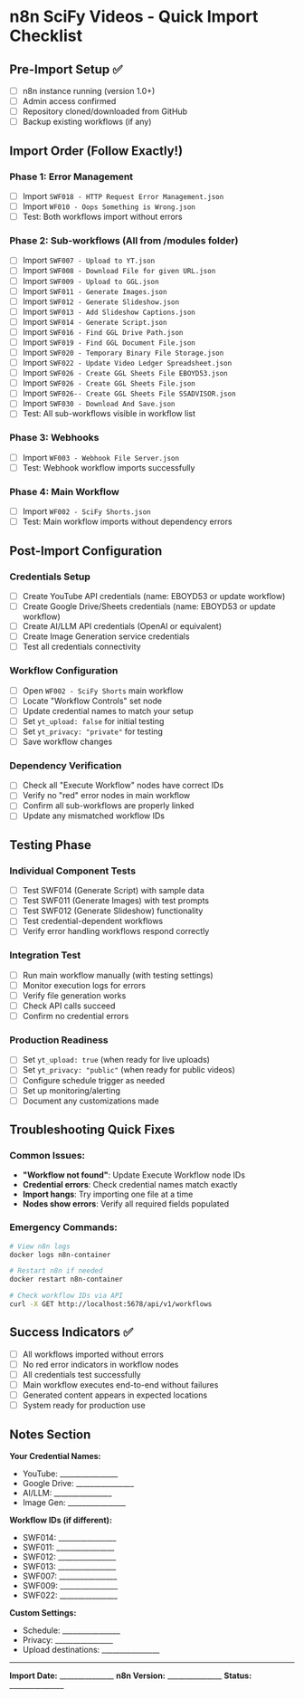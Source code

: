 # n8n SciFy Videos - Quick Import Checklist

## Pre-Import Setup ✅

- [ ] n8n instance running (version 1.0+)
- [ ] Admin access confirmed
- [ ] Repository cloned/downloaded from GitHub
- [ ] Backup existing workflows (if any)

## Import Order (Follow Exactly!)

### Phase 1: Error Management
- [ ] Import `SWF018 - HTTP Request Error Management.json`
- [ ] Import `WF010 - Oops Something is Wrong.json`
- [ ] Test: Both workflows import without errors

### Phase 2: Sub-workflows (All from /modules folder)
- [ ] Import `SWF007 - Upload to YT.json`
- [ ] Import `SWF008 - Download File for given URL.json`
- [ ] Import `SWF009 - Upload to GGL.json`
- [ ] Import `SWF011 - Generate Images.json`
- [ ] Import `SWF012 - Generate Slideshow.json`
- [ ] Import `SWF013 - Add Slideshow Captions.json`
- [ ] Import `SWF014 - Generate Script.json`
- [ ] Import `SWF016 - Find GGL Drive Path.json`
- [ ] Import `SWF019 - Find GGL Document File.json`
- [ ] Import `SWF020 - Temporary Binary File Storage.json`
- [ ] Import `SWF022 - Update Video Ledger Spreadsheet.json`
- [ ] Import `SWF026 - Create GGL Sheets File EBOYD53.json`
- [ ] Import `SWF026 - Create GGL Sheets File.json`
- [ ] Import `SWF026-- Create GGL Sheets File SSADVISOR.json`
- [ ] Import `SWF030 - Download And Save.json`
- [ ] Test: All sub-workflows visible in workflow list

### Phase 3: Webhooks
- [ ] Import `WF003 - Webhook File Server.json`
- [ ] Test: Webhook workflow imports successfully

### Phase 4: Main Workflow
- [ ] Import `WF002 - SciFy Shorts.json`
- [ ] Test: Main workflow imports without dependency errors

## Post-Import Configuration

### Credentials Setup
- [ ] Create YouTube API credentials (name: EBOYD53 or update workflow)
- [ ] Create Google Drive/Sheets credentials (name: EBOYD53 or update workflow)
- [ ] Create AI/LLM API credentials (OpenAI or equivalent)
- [ ] Create Image Generation service credentials
- [ ] Test all credentials connectivity

### Workflow Configuration
- [ ] Open `WF002 - SciFy Shorts` main workflow
- [ ] Locate "Workflow Controls" set node
- [ ] Update credential names to match your setup
- [ ] Set `yt_upload: false` for initial testing
- [ ] Set `yt_privacy: "private"` for testing
- [ ] Save workflow changes

### Dependency Verification
- [ ] Check all "Execute Workflow" nodes have correct IDs
- [ ] Verify no "red" error nodes in main workflow
- [ ] Confirm all sub-workflows are properly linked
- [ ] Update any mismatched workflow IDs

## Testing Phase

### Individual Component Tests
- [ ] Test SWF014 (Generate Script) with sample data
- [ ] Test SWF011 (Generate Images) with test prompts
- [ ] Test SWF012 (Generate Slideshow) functionality
- [ ] Test credential-dependent workflows
- [ ] Verify error handling workflows respond correctly

### Integration Test
- [ ] Run main workflow manually (with testing settings)
- [ ] Monitor execution logs for errors
- [ ] Verify file generation works
- [ ] Check API calls succeed
- [ ] Confirm no credential errors

### Production Readiness
- [ ] Set `yt_upload: true` (when ready for live uploads)
- [ ] Set `yt_privacy: "public"` (when ready for public videos)
- [ ] Configure schedule trigger as needed
- [ ] Set up monitoring/alerting
- [ ] Document any customizations made

## Troubleshooting Quick Fixes

### Common Issues:
- **"Workflow not found"**: Update Execute Workflow node IDs
- **Credential errors**: Check credential names match exactly
- **Import hangs**: Try importing one file at a time
- **Nodes show errors**: Verify all required fields populated

### Emergency Commands:
```bash
# View n8n logs
docker logs n8n-container

# Restart n8n if needed
docker restart n8n-container

# Check workflow IDs via API
curl -X GET http://localhost:5678/api/v1/workflows
```

## Success Indicators ✅

- [ ] All workflows imported without errors
- [ ] No red error indicators in workflow nodes
- [ ] All credentials test successfully
- [ ] Main workflow executes end-to-end without failures
- [ ] Generated content appears in expected locations
- [ ] System ready for production use

## Notes Section

**Your Credential Names:**
- YouTube: ________________
- Google Drive: ________________
- AI/LLM: ________________
- Image Gen: ________________

**Workflow IDs (if different):**
- SWF014: ________________
- SWF011: ________________
- SWF012: ________________
- SWF013: ________________
- SWF007: ________________
- SWF009: ________________
- SWF022: ________________

**Custom Settings:**
- Schedule: ________________
- Privacy: ________________
- Upload destinations: ________________

---
**Import Date:** _______________
**n8n Version:** _______________
**Status:** _______________